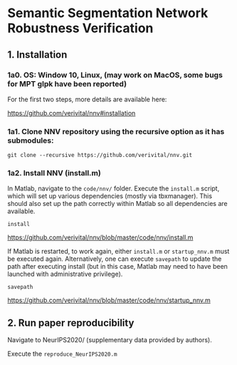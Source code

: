 # Semantic Segmentation Network Robustness Verification

## 1. Installation

### 1a0. OS: Window 10, Linux, (may work on MacOS, some bugs for MPT glpk have been reported)

For the first two steps, more details are available here:

https://github.com/verivital/nnv#installation

### 1a1. Clone NNV repository using the recursive option as it has submodules:

`git clone --recursive https://github.com/verivital/nnv.git`

### 1a2. Install NNV (install.m)
In Matlab, navigate to the `code/nnv/` folder. Execute the `install.m` script, which will set up various dependencies (mostly via tbxmanager). This should also set up the path correctly within Matlab so all dependencies are available.

`install`

https://github.com/verivital/nnv/blob/master/code/nnv/install.m

If Matlab is restarted, to work again, either `install.m` or `startup_nnv.m` must be executed again. Alternatively, one can execute `savepath` to update the path after executing install (but in this case, Matlab may need to have been launched with administrative privilege).

`savepath`

https://github.com/verivital/nnv/blob/master/code/nnv/startup_nnv.m

## 2. Run paper reproducibility

Navigate to NeurIPS2020/ (supplementary data provided by authors).

Execute the `reproduce_NeurIPS2020.m` 

